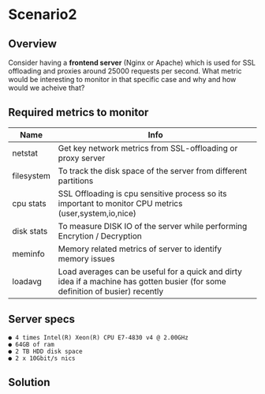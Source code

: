 # Scenario2

## Overview 

Consider having a <b>frontend server</b> (Nginx or Apache) which is used for SSL offloading and proxies around 25000 requests per second. What metric would be interesting to monitor in that specific case and why and how would we acheive that?

<!--- BEGIN_TF_DOCS --->

## Required metrics to monitor

| Name | Info |
|------|---------|
| netstat | Get key network metrics from SSL-offloading or proxy server |
| filesystem | To track the disk space of the server from different partitions|
| cpu stats | SSL Offloading is cpu sensitive process so its important to monitor CPU metrics (user,system,io,nice) |
| disk stats | To measure DISK IO of the server while performing Encrytion / Decryption |
| meminfo | Memory related metrics of server to identify memory issues |
| loadavg | Load averages can be useful for a quick and dirty idea if a machine has gotten busier (for some definition of busier) recently |

## Server specs

```
● 4 times Intel(R) Xeon(R) CPU E7-4830 v4 @ 2.00GHz
● 64GB of ram
● 2 TB HDD disk space
● 2 x 10Gbit/s nics
```

## Solution 